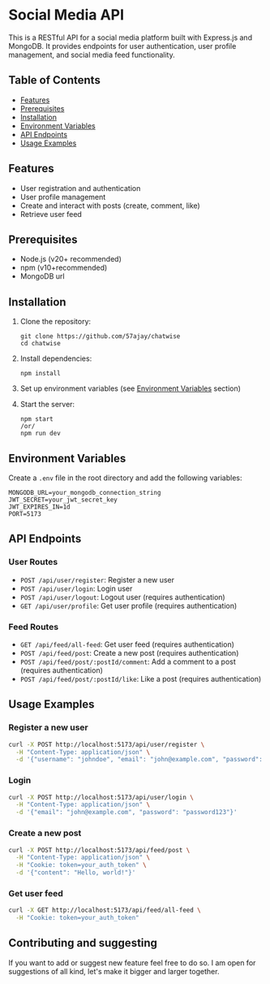 # Social Media API

This is a RESTful API for a social media platform built with Express.js and MongoDB. It provides endpoints for user authentication, user profile management, and social media feed functionality.

## Table of Contents

- [Features](#features)
- [Prerequisites](#prerequisites)
- [Installation](#installation)
- [Environment Variables](#environment-variables)
- [API Endpoints](#api-endpoints)
- [Usage Examples](#usage-examples)

## Features

- User registration and authentication
- User profile management
- Create and interact with posts (create, comment, like)
- Retrieve user feed

## Prerequisites

- Node.js (v20+ recommended)
- npm (v10+recommended)
- MongoDB url

## Installation

1. Clone the repository:
   ```
   git clone https://github.com/57ajay/chatwise
   cd chatwise
   ```

2. Install dependencies:
   ```
   npm install
   ```

3. Set up environment variables (see [Environment Variables](#environment-variables) section)

4. Start the server:
   ```
   npm start
   /or/
   npm run dev
   ```

## Environment Variables

Create a `.env` file in the root directory and add the following variables:

```
MONGODB_URL=your_mongodb_connection_string
JWT_SECRET=your_jwt_secret_key
JWT_EXPIRES_IN=1d
PORT=5173
```

## API Endpoints

### User Routes

- `POST /api/user/register`: Register a new user
- `POST /api/user/login`: Login user
- `POST /api/user/logout`: Logout user (requires authentication)
- `GET /api/user/profile`: Get user profile (requires authentication)

### Feed Routes

- `GET /api/feed/all-feed`: Get user feed (requires authentication)
- `POST /api/feed/post`: Create a new post (requires authentication)
- `POST /api/feed/post/:postId/comment`: Add a comment to a post (requires authentication)
- `POST /api/feed/post/:postId/like`: Like a post (requires authentication)

## Usage Examples

### Register a new user

```bash
curl -X POST http://localhost:5173/api/user/register \
  -H "Content-Type: application/json" \
  -d '{"username": "johndoe", "email": "john@example.com", "password": "password123", "fullName": "John Doe"}'
```

### Login

```bash
curl -X POST http://localhost:5173/api/user/login \
  -H "Content-Type: application/json" \
  -d '{"email": "john@example.com", "password": "password123"}'
```

### Create a new post

```bash
curl -X POST http://localhost:5173/api/feed/post \
  -H "Content-Type: application/json" \
  -H "Cookie: token=your_auth_token" \
  -d '{"content": "Hello, world!"}'
```

### Get user feed

```bash
curl -X GET http://localhost:5173/api/feed/all-feed \
  -H "Cookie: token=your_auth_token"
```


## Contributing and suggesting

If you want to add or suggest new feature feel free to do so.
I am open for suggestions of all kind, let's make it bigger and larger together.

